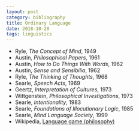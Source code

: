 ```yaml
---
layout: post
category: bibliography
title: Ordinary Language
date: 2018-10-20
tags: linguistics
---
```


* Ryle, *The Concept of Mind*, 1949
* Austin, *Philosophical Papers*, 1961
* Austin, *How to Do Things With Words*, 1962
* Austin, *Sense and Sensibilia*, 1962
* Ryle, *The Thinking of Thoughts*, 1968
* Searle, *Speech Acts*, 1969
* Geertz, *Interpretation of Cultures*, 1973
* Wittgenstein, *Philosophical Investigations*, 1973
* Searle, *Intentionality*, 1983
* Searle, *Foundations of Illocutionary Logic*, 1985
* Searle, *Mind Language Society*, 1999
* Wikipedia, [Language game (philosophy)](https://en.m.wikipedia.org/wiki/Language_game_(philosophy))

